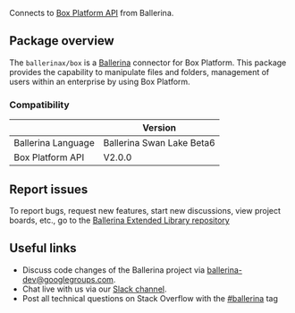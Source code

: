 Connects to [Box Platform API](https://developer.box.com/reference/) from Ballerina.

## Package overview
The `ballerinax/box` is a [Ballerina](https://ballerina.io/) connector for Box Platform.
This package provides the capability to manipulate files and folders, management of users within an enterprise by using Box Platform.

### Compatibility
|                    | Version                    |
|--------------------|----------------------------|
| Ballerina Language | Ballerina Swan Lake Beta6  |
| Box Platform API   | V2.0.0                     |

## Report issues
To report bugs, request new features, start new discussions, view project boards, etc., go to the [Ballerina Extended Library repository](https://github.com/ballerina-platform/ballerina-extended-library)

## Useful links
- Discuss code changes of the Ballerina project via [ballerina-dev@googlegroups.com](mailto:ballerina-dev@googlegroups.com).
- Chat live with us via our [Slack channel](https://ballerina.io/community/slack/).
- Post all technical questions on Stack Overflow with the [#ballerina](https://stackoverflow.com/questions/tagged/ballerina) tag

